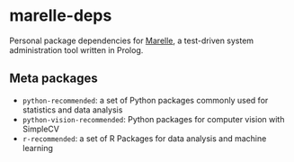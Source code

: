 # marelle-deps

Personal package dependencies for [Marelle](https://bitbucket.org/larsyencken/marelle), a test-driven system administration tool written in Prolog.

## Meta packages

- `python-recommended`: a set of Python packages commonly used for statistics and data analysis
- `python-vision-recommended`: Python packages for computer vision with SimpleCV
- `r-recommended`: a set of R Packages for data analysis and machine learning
